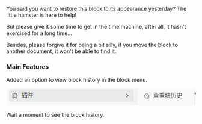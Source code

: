 You said you want to restore this block to its appearance yesterday? The little hamster is here to help! 

But please give it some time to get in the time machine, after all, it hasn't exercised for a long time...

Besides, please forgive it for being a bit silly, if you move the block to another document, it won't be able to find it.

### Main Features

Added an option to view block history in the block menu.

![](img/historyIcon.png)

Wait a moment to see the block history.